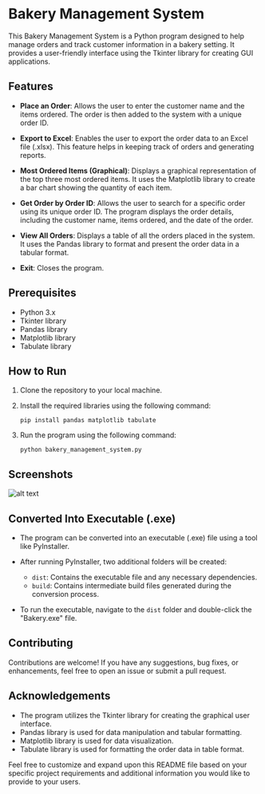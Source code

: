 
# Bakery Management System

This Bakery Management System is a Python program designed to help manage orders and track customer information in a bakery setting. It provides a user-friendly interface using the Tkinter library for creating GUI applications.

## Features

- **Place an Order**: Allows the user to enter the customer name and the items ordered. The order is then added to the system with a unique order ID.

- **Export to Excel**: Enables the user to export the order data to an Excel file (.xlsx). This feature helps in keeping track of orders and generating reports.

- **Most Ordered Items (Graphical)**: Displays a graphical representation of the top three most ordered items. It uses the Matplotlib library to create a bar chart showing the quantity of each item.

- **Get Order by Order ID**: Allows the user to search for a specific order using its unique order ID. The program displays the order details, including the customer name, items ordered, and the date of the order.

- **View All Orders**: Displays a table of all the orders placed in the system. It uses the Pandas library to format and present the order data in a tabular format.

- **Exit**: Closes the program.

## Prerequisites

- Python 3.x
- Tkinter library
- Pandas library
- Matplotlib library
- Tabulate library

## How to Run

1. Clone the repository to your local machine.

2. Install the required libraries using the following command:
   ```
   pip install pandas matplotlib tabulate
   ```

3. Run the program using the following command:
   ```
   python bakery_management_system.py
   ```

## Screenshots

![alt text](<Screenshot (62).png>)
 


## Converted Into Executable (.exe)

- The program can be converted into an executable (.exe) file using a tool like PyInstaller.

- After running PyInstaller, two additional folders will be created:
  - `dist`: Contains the executable file and any necessary dependencies.
  - `build`: Contains intermediate build files generated during the conversion process.

- To run the executable, navigate to the `dist` folder and double-click the "Bakery.exe" file.

## Contributing

Contributions are welcome! If you have any suggestions, bug fixes, or enhancements, feel free to open an issue or submit a pull request.

## Acknowledgements

- The program utilizes the Tkinter library for creating the graphical user interface.
- Pandas library is used for data manipulation and tabular formatting.
- Matplotlib library is used for data visualization.
- Tabulate library is used for formatting the order data in table format.

Feel free to customize and expand upon this README file based on your specific project requirements and additional information you would like to provide to your users.